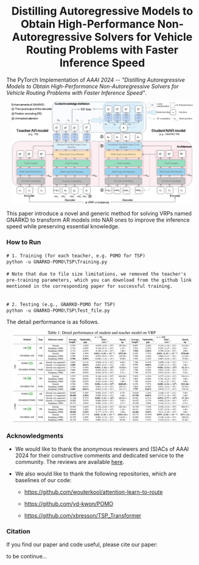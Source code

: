 <h1 align="center"> Distilling Autoregressive Models to Obtain High-Performance Non-Autoregressive Solvers for Vehicle Routing Problems with Faster Inference Speed </h1>


The PyTorch Implementation of *AAAI 2024 -- "Distilling Autoregressive Models to Obtain High-Performance Non-Autoregressive Solvers for Vehicle Routing Problems with Faster Inference Speed"*.

<p align="center"><img src="./imgs/main.jpg" width=95%></p>

This paper introduce a novel and generic method for solving VRPs named GNARKD to transform AR models into NAR ones to improve the inference speed while preserving essential knowledge.


### How to Run


```shell
# 1. Training (for each teacher, e.g. POMO for TSP)
python -u GNARKD-POMO\TSP\Training.py

# Note that due to file size limitations, we removed the teacher's pre-training parameters, which you can download from the github link mentioned in the corresponding paper for successful training.


# 2. Testing (e.g., GNARKD-POMO for TSP)
python -u GNARKD-POMO\TSP\Test_file.py
```

The detail performance is as follows.
<p align="center"><img src="./imgs/Performance.jpg" width=95%></p>


### Acknowledgments

* We would like to thank the anonymous reviewers and (S)ACs of AAAI 2024 for their constructive comments and dedicated service to the community. The reviews are available [here]([https://github.com/xybFight/GNARKD/AAAI24_Comments.pdf](https://github.com/xybFight/GNARKD/blob/master/AAAI24_Comments.pdf)).

* We also would like to thank the following repositories, which are baselines of our code:

  * https://github.com/wouterkool/attention-learn-to-route

  * https://github.com/yd-kwon/POMO

  * https://github.com/xbresson/TSP_Transformer


### Citation

If you find our paper and code useful, please cite our paper:


to be continue...
